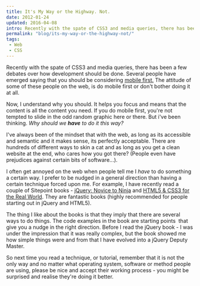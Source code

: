 ```yaml
---
title: It's My Way or the Highway. Not.
date: 2012-01-24
updated: 2016-04-08
intro: Recently with the spate of CSS3 and media queries, there has been a few debates over how development should be done.
permalink: "blog/its-my-way-or-the-highway-not/"
tags:
 - Web
 - CSS
---
```


Recently with the spate of CSS3 and media queries, there has been a few debates over how development should be done. Several people have emerged saying that you should be considering [mobile first.](http://www.netmagazine.com/features/mobile-first) The attitude of some of these people on the web, is do mobile first or don't bother doing it at all.

Now, I understand why you should. It helps you focus and means that the content is all the content you need. If you do mobile first, you're not tempted to slide in the odd random graphic here or there. But i've been thinking. _Why should we **have** to do it this way?_

I've always been of the mindset that with the web, as long as its accessible and semantic and it makes sense, its perfectly acceptable. There are hundreds of different ways to skin a cat and as long as you get a clean website at the end, who cares how you got there? (People even have prejudices against certain bits of software...).

I often get annoyed on the web when people tell me I _have_ to do something a certain way. I prefer to be nudged in a general direction than having a certain technique forced upon me. For example, I have recently read a couple of Sitepoint books - [jQuery: Novice to Ninja](http://www.sitepoint.com/books/jquery1/) and [HTML5 & CSS3 for the Real World](http://www.sitepoint.com/books/htmlcss1/). They are fantastic books (highly recommended for people starting out in jQuery and HTML5).

The thing I like about the books is that they imply that there are several ways to do things. The code examples in the book are starting points  that give you a nudge in the right direction. Before I read the jQuery book - I was under the impression that it was really complex, but the book showed me how simple things were and from that I have evolved into a jQuery Deputy Master.

So next time you read a technique, or tutorial, remember that it is not the only way and no matter what operating system, software or method people are using, please be nice and accept their working process - you might be surprised and realise they're doing it better.
